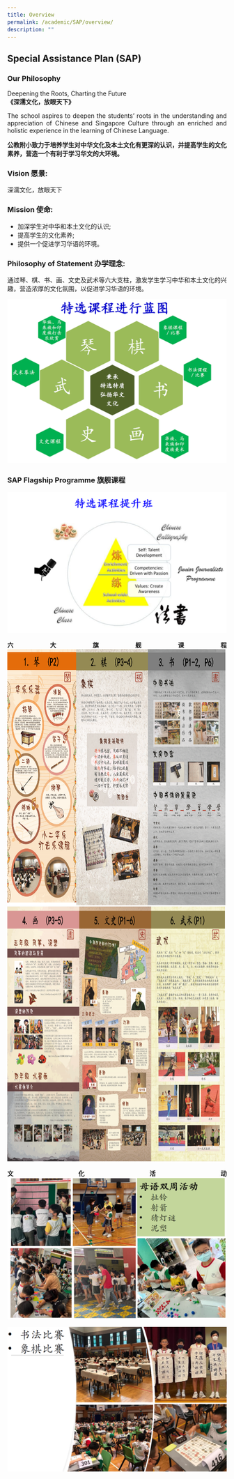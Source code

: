 ```yaml
---
title: Overview
permalink: /academic/SAP/overview/
description: ""
---
```


## Special Assistance Plan (SAP)
### Our Philosophy
<style>
p {text-align: justify;}
</style>
Deepening the Roots, Charting the Future  
**《深濡文化，放眼天下》**

The school aspires to deepen the students’ roots in the understanding and appreciation of Chinese and Singapore Culture through an enriched and holistic experience in the learning of Chinese Language.

**公教附小致力于培养学生对中华文化及本土文化有更深的认识，并提高学生的文化素养，营造一个有利于学习华文的大环境。**

### Vision 愿景:

深濡文化，放眼天下

### Mission 使命:

- 加深学生对中华和本土文化的认识;
- 提高学生的文化素养;
- 提供一个促进学习华语的环境。
    
### Philosophy of Statement 办学理念:

通过琴、棋、书、画、文史及武术等六大支柱，激发学生学习中华和本土文化的兴趣，营造浓厚的文化氛围，以促进学习华语的环境。

![SAP Flagship Programme 旗舰课程](/images/Primary/SAP/SAP%20Flagship%20Programme%20旗舰课程%201.png)
### SAP Flagship Programme 旗舰课程
![SAP Flagship Programme 旗舰课程 2](/images/Primary/SAP/SAP%20Flagship%20Programme%20旗舰课程%202.png)


**六大旗舰课程**
![六大旗舰课程 1](/images/Primary/SAP/六大旗舰课程%201.png)![六大旗舰课程 2](/images/Primary/SAP/六大旗舰课程%202.png)

**文化活动**
![文化活动](/images/Primary/SAP/文化活动.png)

![文化活动 2](/images/Primary/SAP/文化活动%202.png)